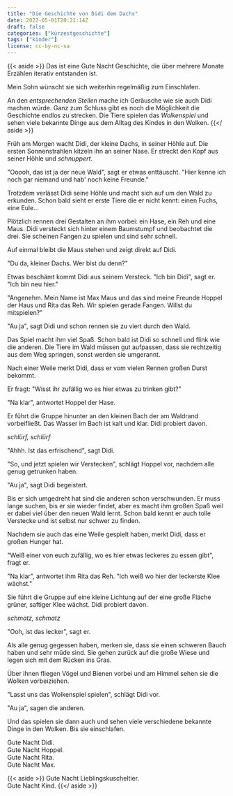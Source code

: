 ```yaml
---
title: "Die Geschichte von Didi dem Dachs"
date: 2022-05-01T20:21:14Z
draft: false
categories: ["kürzestgeschichte"]
tags: ["kinder"]
license: cc-by-nc-sa
---
```


{{< aside >}}
Das ist eine Gute Nacht Geschichte, die über mehrere Monate Erzählen iterativ entstanden ist.

Mein Sohn wünscht sie sich weiterhin regelmäßig zum Einschlafen.

An den *entsprechenden Stellen* mache ich Geräusche wie sie auch Didi machen würde. Ganz zum Schluss gibt es noch die Möglichkeit die Geschichte endlos zu strecken. Die Tiere spielen das *Wolkenspiel* und sehen viele bekannte Dinge aus dem Alltag des Kindes in den Wolken.
{{</ aside >}}

Früh am Morgen wacht Didi, der kleine Dachs, in seiner Höhle auf. Die ersten Sonnenstrahlen kitzeln ihn an seiner Nase. Er streckt den Kopf aus seiner Höhle und *schnuppert*.

"Ooooh, das ist ja der neue Wald", sagt er etwas enttäuscht. "Hier kenne ich noch gar niemand und hab' noch keine Freunde."

Trotzdem verlässt Didi seine Höhle und macht sich auf um den Wald zu erkunden. Schon bald sieht er erste Tiere die er nicht kennt: einen Fuchs, eine Eule...

Plötzlich rennen drei Gestalten an ihm vorbei: ein Hase, ein Reh und eine Maus. Didi versteckt sich hinter einem Baumstumpf und beobachtet die drei. Sie scheinen Fangen zu spielen und sind sehr schnell.

Auf einmal bleibt die Maus stehen und zeigt direkt auf Didi.

"Du da, kleiner Dachs. Wer bist du denn?"

Etwas beschämt kommt Didi aus seinem Versteck. "Ich bin Didi", sagt er. "Ich bin neu hier."

"Angenehm. Mein Name ist Max Maus und das sind meine Freunde Hoppel der Haus und Rita das Reh. Wir spielen gerade Fangen. Willst du mitspielen?"

"Au ja", sagt Didi und schon rennen sie zu viert durch den Wald.

Das Spiel macht ihm viel Spaß. Schon bald ist Didi so schnell und flink wie die anderen. Die Tiere im Wald müssen gut aufpassen, dass sie rechtzeitig aus dem Weg springen, sonst werden sie umgerannt.

Nach einer Weile merkt Didi, dass er vom vielen Rennen großen Durst bekommt.

Er fragt: "Wisst ihr zufällig wo es hier etwas zu trinken gibt?"

"Na klar", antwortet Hoppel der Hase.

Er führt die Gruppe hinunter an den kleinen Bach der am Waldrand vorbeifließt. Das Wasser im Bach ist kalt und klar. Didi probiert davon.

*schlürf, schlürf*

"Ahhh. Ist das erfrischend", sagt Didi.

"So, und jetzt spielen wir Verstecken", schlägt Hoppel vor, nachdem alle genug getrunken haben.

"Au ja", sagt Didi begeistert.

Bis er sich umgedreht hat sind die anderen schon verschwunden. Er muss lange suchen, bis er sie wieder findet, aber es macht ihm großen Spaß weil er dabei viel über den neuen Wald lernt. Schon bald kennt er auch tolle Verstecke und ist selbst nur schwer zu finden.

Nachdem sie auch das eine Weile gespielt haben, merkt Didi, dass er großen Hunger hat.

"Weiß einer von euch zufällig, wo es hier etwas leckeres zu essen gibt", fragt er.

"Na klar", antwortet ihm Rita das Reh. "Ich weiß wo hier der leckerste Klee wächst."

Sie führt die Gruppe auf eine kleine Lichtung auf der eine große Fläche grüner, saftiger Klee wächst. Didi probiert davon.

*schmatz, schmatz*

"Ooh, ist das lecker", sagt er.

Als alle genug gegessen haben, merken sie, dass sie einen schweren Bauch haben und sehr müde sind. Sie gehen zurück auf die große Wiese und legen sich mit dem Rücken ins Gras.

Über ihnen fliegen Vögel und Bienen vorbei und am Himmel sehen sie die Wolken vorbeiziehen.

"Lasst uns das Wolkenspiel spielen", schlägt Didi vor.

"Au ja", sagen die anderen.

Und das spielen sie dann auch und sehen viele verschiedene bekannte Dinge in den Wolken. Bis sie einschlafen.

Gute Nacht Didi.  
Gute Nacht Hoppel.  
Gute Nacht Rita.  
Gute Nacht Max.

{{< aside >}}
Gute Nacht Lieblingskuscheltier.  
Gute Nacht Kind.
{{</ aside >}}

